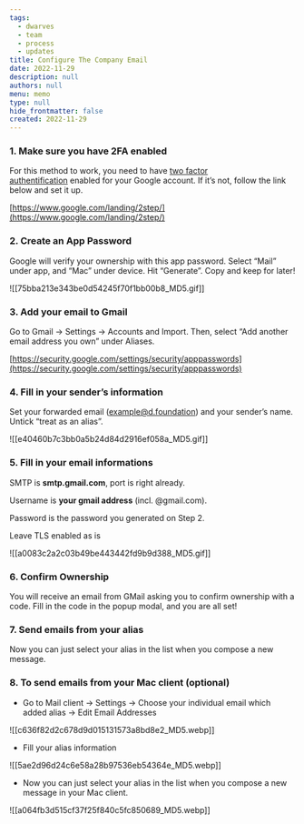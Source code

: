 ```yaml
---
tags: 
  - dwarves
  - team
  - process
  - updates
title: Configure The Company Email
date: 2022-11-29
description: null
authors: null
menu: memo
type: null
hide_frontmatter: false
created: 2022-11-29
---
```


### 1. **Make sure you have 2FA enabled**
For this method to work, you need to have [two factor authentification](https://www.google.com/landing/2step/) enabled for your Google account. If it’s not, follow the link below and set it up.

[https://www.google.com/landing/2step/](https://www.google.com/landing/2step/)

### 2. **Create an App Password**
Google will verify your ownership with this app password. Select “Mail” under app, and “Mac” under device. Hit “Generate”. Copy and keep for later!

![[75bba213e343be0d54245f70f1bb00b8_MD5.gif]]

### 3. **Add your email to Gmail**
Go to Gmail -> Settings -> Accounts and Import. Then, select “Add another email address you own” under Aliases.

[https://security.google.com/settings/security/apppasswords](https://security.google.com/settings/security/apppasswords)

### 4. **Fill in your sender’s information**
Set your forwarded email (example@d.foundation) and your sender’s name. Untick “treat as an alias”.

![[e40460b7c3bb0a5b24d84d2916ef058a_MD5.gif]]

### 5. **Fill in your email informations**
SMTP is **smtp.gmail.com**, port is right already. 

Username is **your gmail address** (incl. @gmail.com). 

Password is the password you generated on Step 2. 

Leave TLS enabled as is

![[a0083c2a2c03b49be443442fd9b9d388_MD5.gif]]

### 6. **Confirm Ownership**
You will receive an email from GMail asking you to confirm ownership with a code. Fill in the code in the popup modal, and you are all set!

### 7. **Send emails from your alias**
Now you can just select your alias in the list when you compose a new message.

### 8. **To send emails from your Mac client (optional)**
* Go to Mail client -> Settings -> Choose your individual email which added alias -> Edit Email Addresses

![[c636f82d2c678d9d015131573a8bd8e2_MD5.webp]]

* Fill your alias information

![[5ae2d96d24c6e58a28b97536eb54364e_MD5.webp]]

* Now you can just select your alias in the list when you compose a new message in your Mac client.

![[a064fb3d515cf37f25f840c5fc850689_MD5.webp]]

